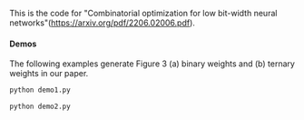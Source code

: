 This is the code for "Combinatorial optimization for low bit-width neural networks"(https://arxiv.org/pdf/2206.02006.pdf).
#### Demos
The following examples generate Figure 3 (a) binary weights and (b) ternary weights in our paper.
```bash
python demo1.py
```
```bash
python demo2.py
```



